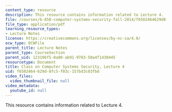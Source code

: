 ```yaml
---
content_type: resource
description: This resource contains information related to Lecture 4.
file: /courses/6-858-computer-systems-security-fall-2014/f6502464629d8fc5f03c157bd3c03fbd_MIT6_858F14_lec4.pdf
file_type: application/pdf
learning_resource_types:
- Lecture Notes
license: https://creativecommons.org/licenses/by-nc-sa/4.0/
ocw_type: OCWFile
parent_title: Lecture Notes
parent_type: CourseSection
parent_uid: 123196f5-0a80-ab91-9783-50a4f1430445
resourcetype: Document
title: Class on Computer Systems Security, Lecture 4
uid: f6502464-629d-8fc5-f03c-157bd3c03fbd
video_files:
  video_thumbnail_file: null
video_metadata:
  youtube_id: null
---
```

This resource contains information related to Lecture 4.